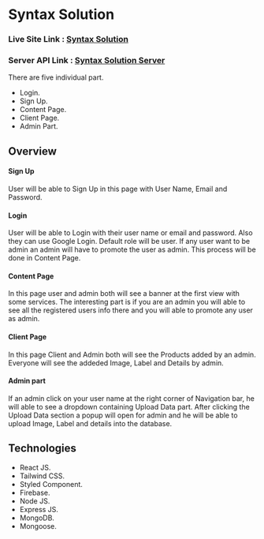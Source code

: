 
# Syntax Solution
### Live Site Link : [Syntax Solution](https://syntax-solution-26bed.web.app/)
### Server API Link : [Syntax Solution Server](https://syntaxt-server.up.railway.app)

There are five individual part.
* Login.
* Sign Up.
* Content Page.
* Client Page.
* Admin Part.



## Overview

#### Sign Up

User will be able to Sign Up in this page with User Name, Email and Password.

#### Login

User will be able to Login with their user name or email and password. Also they can use Google Login. Default role will be user. If any user want to be admin an admin will have to promote the user as admin. This process will be done in Content Page.

#### Content Page

In this page user and admin both will see a banner at the first view with some services. The interesting part is if you are an admin you will able to see all the registered users info there and you will able to promote any user as admin.

#### Client Page

In this page Client and Admin both will see the Products added by an admin. Everyone will see the addeded Image, Label and Details by admin.

#### Admin part

If an admin click on your user name at the right corner of Navigation bar, he will able to see a dropdown containing Upload Data part. After clicking the Upload Data section a popup will open for admin and he will be able to upload Image, Label and details into the database.


## Technologies

* React JS.
* Tailwind CSS.
* Styled Component.
* Firebase.
* Node JS.
* Express JS.
* MongoDB.
* Mongoose.
